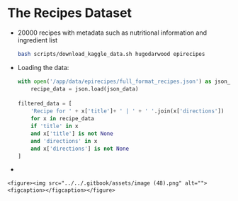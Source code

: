 # The Recipes Dataset

*   20000 recipes with metadata such as nutritional information and ingredient list

    ```bash
    bash scripts/download_kaggle_data.sh hugodarwood epirecipes
    ```
*   Loading the data:

    ```python
    with open('/app/data/epirecipes/full_format_recipes.json') as json_data:
        recipe_data = json.load(json_data)

    filtered_data = [
        'Recipe for ' + x['title']+ ' | ' + ' '.join(x['directions'])
        for x in recipe_data
        if 'title' in x
        and x['title'] is not None
        and 'directions' in x
        and x['directions'] is not None
    ]
    ```
*

    <figure><img src="../../.gitbook/assets/image (48).png" alt=""><figcaption></figcaption></figure>
